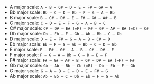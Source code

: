 * A major scale: `A – B – C# – D – E – F# – G# – A`
* Bb major scale: `Bb – C – D – Eb – F – G – A – Bb`
* B major scale: `B – C# – D# – E – F# – G# – A# – B`
* C major scale: `C – D – E – F – G – A – B – C`
* C# major scale: `C# – D# – E# (=F) – F# – G# – A# – B# (=C) – C#`
* Db major scale: `Db – Eb – F – Gb – Ab – Bb – C – Db`
* D major scale: `D – E – F# – G – A – B – C# – D`
* Eb major scale: `Eb – F – G – Ab – Bb – C – D – Eb`
* E major scale: `E – F# – G# – A – B – C# – D# – E`
* F major scale: `F – G – A – Bb – C – D – E – F`
* F# major scale: `F# – G# – A# – B – C# – D# – E# (=F) – F#`
* Gb major scale: `Gb – Ab – Bb – Cb (=B) – Db – Eb – F – Gb`
* G major scale: `G – A – B – C – D – E – F# – G`
* Ab major scale: `Ab – Bb – C – Db – Eb – F – G – Ab`